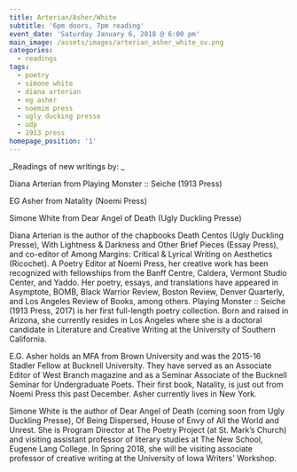 ```yaml
---
title: Arterian/Asher/White
subtitle: '6pm doors, 7pm reading'
event_date: 'Saturday January 6, 2018 @ 6:00 pm'
main_image: /assets/images/arterian_asher_white_sv.png
categories:
  - readings
tags:
  - poetry
  - simone white
  - diana arterian
  - eg asher
  - noemim press
  - ugly ducking presse
  - udp
  - 1913 press
homepage_position: '1'
---
```



_Readings of new writings by:_



Diana Arterian from Playing Monster :: Seiche (1913 Press)

EG Asher from Natality (Noemi Press)

Simone White from Dear Angel of Death (Ugly Duckling Presse)



Diana Arterian is the author of the chapbooks Death Centos (Ugly Duckling Presse), With Lightness & Darkness and Other Brief Pieces (Essay Press), and co-editor of Among Margins: Critical & Lyrical Writing on Aesthetics (Ricochet). A Poetry Editor at Noemi Press, her creative work has been recognized with fellowships from the Banff Centre, Caldera, Vermont Studio Center, and Yaddo. Her poetry, essays, and translations have appeared in Asymptote, BOMB, Black Warrior Review, Boston Review, Denver Quarterly, and Los Angeles Review of Books, among others. Playing Monster :: Seiche (1913 Press, 2017) is her first full-length poetry collection. Born and raised in Arizona, she currently resides in Los Angeles where she is a doctoral candidate in Literature and Creative Writing at the University of Southern California.



E.G. Asher holds an MFA from Brown University and was the 2015-16 Stadler Fellow at Bucknell University. They have served as an Associate Editor of West Branch magazine and as a Seminar Associate of the Bucknell Seminar for Undergraduate Poets. Their first book, Natality, is just out from Noemi Press this past December. Asher currently lives in New York.



Simone White is the author of Dear Angel of Death (coming soon from Ugly Duckling Presse), Of Being Dispersed, House of Envy of All the World and Unrest. She is Program Director at The Poetry Project (at St. Mark’s Church) and visiting assistant professor of literary studies at The New School, Eugene Lang College. In Spring 2018, she will be visiting associate professor of creative writing at the University of Iowa Writers' Workshop.
